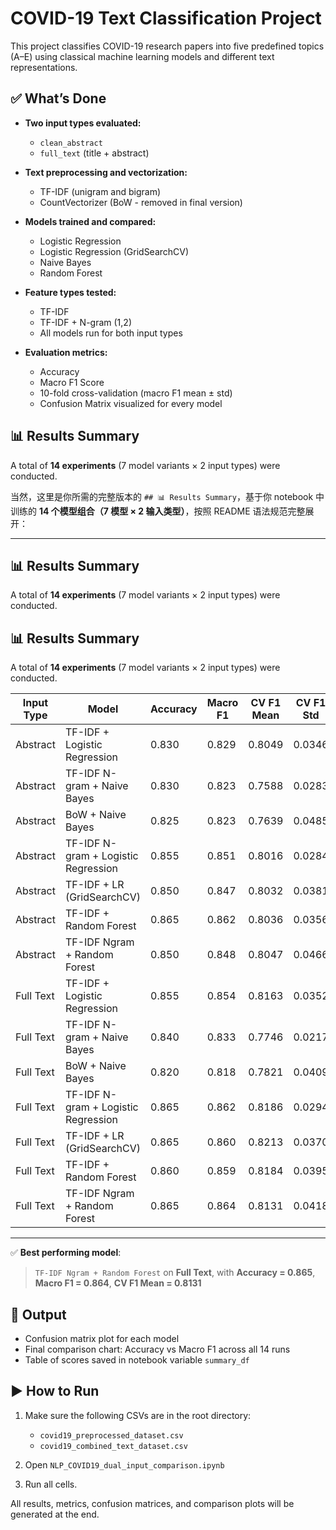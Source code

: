 # COVID-19 Text Classification Project

This project classifies COVID-19 research papers into five predefined topics (A–E) using classical machine learning models and different text representations.

## ✅ What’s Done

* **Two input types evaluated:**
  * `clean_abstract`
  * `full_text` (title + abstract)

* **Text preprocessing and vectorization:**
  * TF-IDF (unigram and bigram)
  * CountVectorizer (BoW - removed in final version)

* **Models trained and compared:**
  * Logistic Regression
  * Logistic Regression (GridSearchCV)
  * Naive Bayes
  * Random Forest

* **Feature types tested:**
  * TF-IDF
  * TF-IDF + N-gram (1,2)
  * All models run for both input types

* **Evaluation metrics:**
  * Accuracy
  * Macro F1 Score
  * 10-fold cross-validation (macro F1 mean ± std)
  * Confusion Matrix visualized for every model

## 📊 Results Summary

A total of **14 experiments** (7 model variants × 2 input types) were conducted.

当然，这里是你所需的完整版本的 `## 📊 Results Summary`，基于你 notebook 中训练的 **14 个模型组合（7 模型 × 2 输入类型）**，按照 README 语法规范完整展开：

---

## 📊 Results Summary

A total of **14 experiments** (7 model variants × 2 input types) were conducted.

## 📊 Results Summary

A total of **14 experiments** (7 model variants × 2 input types) were conducted.

| Input Type | Model                               | Accuracy | Macro F1 | CV F1 Mean | CV F1 Std |
| ---------- | ----------------------------------- | -------- | -------- | ---------- | --------- |
| Abstract   | TF-IDF + Logistic Regression        | 0.830    | 0.829    | 0.8049     | 0.0346    |
| Abstract   | TF-IDF N-gram + Naive Bayes         | 0.830    | 0.823    | 0.7588     | 0.0283    |
| Abstract   | BoW + Naive Bayes                   | 0.825    | 0.823    | 0.7639     | 0.0485    |
| Abstract   | TF-IDF N-gram + Logistic Regression | 0.855    | 0.851    | 0.8016     | 0.0284    |
| Abstract   | TF-IDF + LR (GridSearchCV)          | 0.850    | 0.847    | 0.8032     | 0.0381    |
| Abstract   | TF-IDF + Random Forest              | 0.865    | 0.862    | 0.8036     | 0.0356    |
| Abstract   | TF-IDF Ngram + Random Forest        | 0.850    | 0.848    | 0.8047     | 0.0466    |
| Full Text  | TF-IDF + Logistic Regression        | 0.855    | 0.854    | 0.8163     | 0.0352    |
| Full Text  | TF-IDF N-gram + Naive Bayes         | 0.840    | 0.833    | 0.7746     | 0.0217    |
| Full Text  | BoW + Naive Bayes                   | 0.820    | 0.818    | 0.7821     | 0.0409    |
| Full Text  | TF-IDF N-gram + Logistic Regression | 0.865    | 0.862    | 0.8186     | 0.0294    |
| Full Text  | TF-IDF + LR (GridSearchCV)          | 0.865    | 0.860    | 0.8213     | 0.0370    |
| Full Text  | TF-IDF + Random Forest              | 0.860    | 0.859    | 0.8184     | 0.0395    |
| Full Text  | TF-IDF Ngram + Random Forest        | 0.865    | 0.864    | 0.8131     | 0.0418    |

---

✅ **Best performing model**:

> `TF-IDF Ngram + Random Forest` on **Full Text**, with
> **Accuracy = 0.865**, **Macro F1 = 0.864**, **CV F1 Mean = 0.8131**

## 📁 Output

* Confusion matrix plot for each model
* Final comparison chart: Accuracy vs Macro F1 across all 14 runs
* Table of scores saved in notebook variable `summary_df`

## ▶️ How to Run

1. Make sure the following CSVs are in the root directory:
   - `covid19_preprocessed_dataset.csv`
   - `covid19_combined_text_dataset.csv`

2. Open `NLP_COVID19_dual_input_comparison.ipynb`

3. Run all cells.

All results, metrics, confusion matrices, and comparison plots will be generated at the end.
